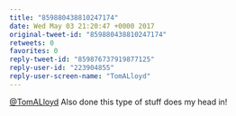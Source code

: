 ```yaml
---
title: "859880438810247174"
date: Wed May 03 21:20:47 +0000 2017
original-tweet-id: "859880438810247174"
retweets: 0
favorites: 0
reply-tweet-id: "859876737919877125"
reply-user-id: "223904855"
reply-user-screen-name: "TomALloyd"
---
```

<a href="https://twitter.com/TomALloyd">@TomALloyd</a> Also done this type of stuff does my head in!
